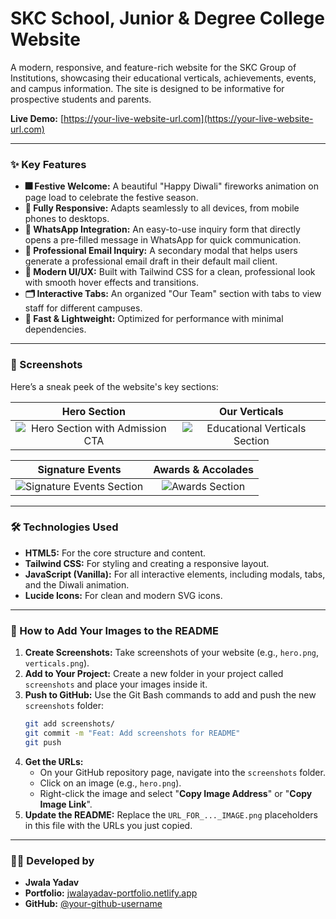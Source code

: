 # SKC School, Junior & Degree College Website

A modern, responsive, and feature-rich website for the SKC Group of Institutions, showcasing their educational verticals, achievements, events, and campus information. The site is designed to be informative for prospective students and parents.

**Live Demo:** [https://your-live-website-url.com](https://your-live-website-url.com)

---

### ✨ Key Features

* **🎆 Festive Welcome:** A beautiful "Happy Diwali" fireworks animation on page load to celebrate the festive season.
* **📱 Fully Responsive:** Adapts seamlessly to all devices, from mobile phones to desktops.
* **💬 WhatsApp Integration:** An easy-to-use inquiry form that directly opens a pre-filled message in WhatsApp for quick communication.
* **📧 Professional Email Inquiry:** A secondary modal that helps users generate a professional email draft in their default mail client.
* **🎨 Modern UI/UX:** Built with Tailwind CSS for a clean, professional look with smooth hover effects and transitions.
* **🗂️ Interactive Tabs:** An organized "Our Team" section with tabs to view staff for different campuses.
* **🚀 Fast & Lightweight:** Optimized for performance with minimal dependencies.

---

### 📸 Screenshots

Here’s a sneak peek of the website's key sections:

| Hero Section | Our Verticals |
| :---: | :---: |
| ![Hero Section with Admission CTA](URL_FOR_HERO_IMAGE.png) | ![Educational Verticals Section](URL_FOR_VERTICALS_IMAGE.png) |

| Signature Events | Awards & Accolades |
| :---: | :---: |
| ![Signature Events Section](URL_FOR_EVENTS_IMAGE.png) | ![Awards Section](URL_FOR_AWARDS_IMAGE.png) |

---

### 🛠️ Technologies Used

* **HTML5:** For the core structure and content.
* **Tailwind CSS:** For styling and creating a responsive layout.
* **JavaScript (Vanilla):** For all interactive elements, including modals, tabs, and the Diwali animation.
* **Lucide Icons:** For clean and modern SVG icons.

---

### 📂 How to Add Your Images to the README

1.  **Create Screenshots:** Take screenshots of your website (e.g., `hero.png`, `verticals.png`).
2.  **Add to Your Project:** Create a new folder in your project called `screenshots` and place your images inside it.
3.  **Push to GitHub:** Use the Git Bash commands to add and push the new `screenshots` folder:
    ```bash
    git add screenshots/
    git commit -m "Feat: Add screenshots for README"
    git push
    ```
4.  **Get the URLs:**
    * On your GitHub repository page, navigate into the `screenshots` folder.
    * Click on an image (e.g., `hero.png`).
    * Right-click the image and select "**Copy Image Address**" or "**Copy Image Link**".
5.  **Update the README:** Replace the `URL_FOR_..._IMAGE.png` placeholders in this file with the URLs you just copied.

---

### 👨‍💻 Developed by

* **Jwala Yadav**
* **Portfolio:** [jwalayadav-portfolio.netlify.app](https://jwalayadav-portfolio.netlify.app)
* **GitHub:** [@your-github-username](https://github.com/your-github-username)